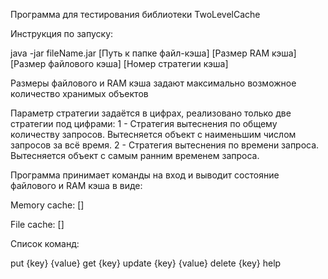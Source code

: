 Программа для тестирования библиотеки TwoLevelCache

Инструкция по запуску:

java -jar fileName.jar [Путь к папке файл-кэша] [Размер RAM кэша] [Размер файлового кэша] [Номер стратегии кэша]

Размеры файлового и RAM кэша задают максимально возможное количество хранимых объектов

Параметр стратегии задаётся в цифрах, реализовано только две стратегии под цифрами:
1 - Стратегия вытеснения по общему количеству запросов. Вытесняется объект с наименьшим числом запросов за всё время.
2 - Стратегия вытеснения по времени запроса. Вытесняется объект с самым ранним временем запроса.

Программа принимает команды на вход и выводит состояние файлового и RAM кэша в виде:

Memory cache:
[]

File cache:
[]

Список команд:

put {key} {value}
get {key}
update {key} {value}
delete {key}
help
